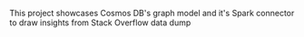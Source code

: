 This project showcases Cosmos DB's graph model and it's Spark connector to draw insights from Stack Overflow data dump

